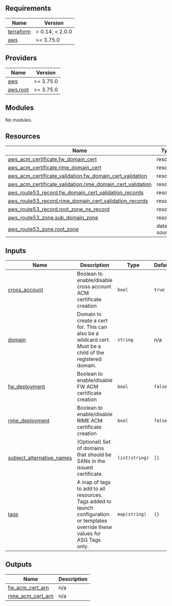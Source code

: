 <!-- BEGIN_TF_DOCS -->
## Requirements

| Name | Version |
|------|---------|
| <a name="requirement_terraform"></a> [terraform](#requirement\_terraform) | > 0.14, < 2.0.0 |
| <a name="requirement_aws"></a> [aws](#requirement\_aws) | >= 3.75.0 |

## Providers

| Name | Version |
|------|---------|
| <a name="provider_aws"></a> [aws](#provider\_aws) | >= 3.75.0 |
| <a name="provider_aws.root"></a> [aws.root](#provider\_aws.root) | >= 3.75.0 |

## Modules

No modules.

## Resources

| Name | Type |
|------|------|
| [aws_acm_certificate.fw_domain_cert](https://registry.terraform.io/providers/hashicorp/aws/latest/docs/resources/acm_certificate) | resource |
| [aws_acm_certificate.rime_domain_cert](https://registry.terraform.io/providers/hashicorp/aws/latest/docs/resources/acm_certificate) | resource |
| [aws_acm_certificate_validation.fw_domain_cert_validation](https://registry.terraform.io/providers/hashicorp/aws/latest/docs/resources/acm_certificate_validation) | resource |
| [aws_acm_certificate_validation.rime_domain_cert_validation](https://registry.terraform.io/providers/hashicorp/aws/latest/docs/resources/acm_certificate_validation) | resource |
| [aws_route53_record.fw_domain_cert_validation_records](https://registry.terraform.io/providers/hashicorp/aws/latest/docs/resources/route53_record) | resource |
| [aws_route53_record.rime_domain_cert_validation_records](https://registry.terraform.io/providers/hashicorp/aws/latest/docs/resources/route53_record) | resource |
| [aws_route53_record.root_zone_ns_record](https://registry.terraform.io/providers/hashicorp/aws/latest/docs/resources/route53_record) | resource |
| [aws_route53_zone.sub_domain_zone](https://registry.terraform.io/providers/hashicorp/aws/latest/docs/resources/route53_zone) | resource |
| [aws_route53_zone.root_zone](https://registry.terraform.io/providers/hashicorp/aws/latest/docs/data-sources/route53_zone) | data source |

## Inputs

| Name | Description | Type | Default | Required |
|------|-------------|------|---------|:--------:|
| <a name="input_cross_account"></a> [cross\_account](#input\_cross\_account) | Boolean to enable/disable cross account ACM certificate creation | `bool` | `true` | no |
| <a name="input_domain"></a> [domain](#input\_domain) | Domain to create a cert for. This can also be a wildcard cert. Must be a child of the registered domain. | `string` | n/a | yes |
| <a name="input_fw_deployment"></a> [fw\_deployment](#input\_fw\_deployment) | Boolean to enable/disable FW ACM certificate creation | `bool` | `false` | no |
| <a name="input_rime_deployment"></a> [rime\_deployment](#input\_rime\_deployment) | Boolean to enable/disable RIME ACM certificate creation | `bool` | `false` | no |
| <a name="input_subject_alternative_names"></a> [subject\_alternative\_names](#input\_subject\_alternative\_names) | (Optional) Set of domains that should be SANs in the issued certificate. | `list(string)` | `[]` | no |
| <a name="input_tags"></a> [tags](#input\_tags) | A map of tags to add to all resources. Tags added to launch configuration or templates override these values for ASG Tags only. | `map(string)` | `{}` | no |

## Outputs

| Name | Description |
|------|-------------|
| <a name="output_fw_acm_cert_arn"></a> [fw\_acm\_cert\_arn](#output\_fw\_acm\_cert\_arn) | n/a |
| <a name="output_rime_acm_cert_arn"></a> [rime\_acm\_cert\_arn](#output\_rime\_acm\_cert\_arn) | n/a |
<!-- END_TF_DOCS -->
